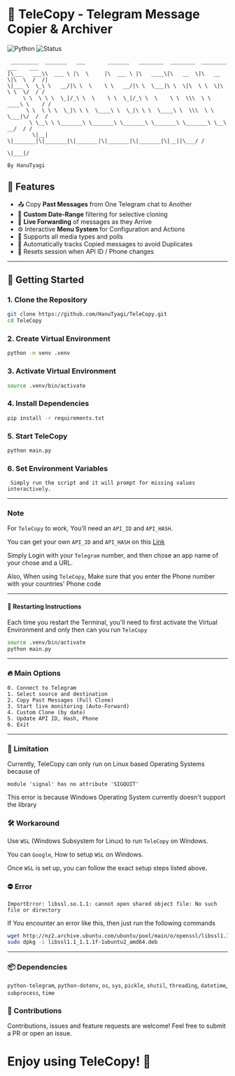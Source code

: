 # 💬 TeleCopy - Telegram Message Copier & Archiver

![Python](https://img.shields.io/badge/Python-3.7%2B-blue.svg)
![Status](https://img.shields.io/badge/status-active-brightgreen.svg)


```
 _________  _______   ___       _______   ________  ________  ________  ___    ___ 
|\___   ___\\  ___ \ |\  \     |\  ___ \ |\   ____\|\   __  \|\   __  \|\  \  /  /|
\|___ \  \_\ \   __/|\ \  \    \ \   __/|\ \  \___|\ \  \|\  \ \  \|\  \ \  \/  / /
     \ \  \ \ \  \_|/_\ \  \    \ \  \_|/_\ \  \    \ \  \\\  \ \   ____\ \    / / 
      \ \  \ \ \  \_|\ \ \  \____\ \  \_|\ \ \  \____\ \  \\\  \ \  \___|\/  /  /  
       \ \__\ \ \_______\ \_______\ \_______\ \_______\ \_______\ \__\ __/  / /    
        \|__|  \|_______|\|_______|\|_______|\|_______|\|_______|\|__||\___/ /     
                                                                      \|___|/      
                                                                                   By HanuTyagi
```                                                                                                         



## 🔧 Features

- 📤 Copy **Past Messages** from One Telegram chat to Another
- 📅 **Custom Date-Range** filtering for selective cloning
- 🔄 **Live Forwarding** of messages as they Arrive
- ⚙️ Interactive **Menu System** for Configuration and Actions
- 📁 Supports all media types and polls
- 💾 Automatically tracks Copied messages to avoid Duplicates
- 🧼 Resets session when API ID / Phone changes


---

## 🚀 Getting Started

### 1. Clone the Repository
```bash
git clone https://github.com/HanuTyagi/TeleCopy.git
cd TeleCopy
```

### 2. Create Virtual Environment
```bash
python -m venv .venv
```

### 3. Activate Virtual Environment
```bash
source .venv/bin/activate
```

### 4. Install Dependencies
```bash
pip install -r requirements.txt
```

### 5. Start TeleCopy
```bash
python main.py
```

### 6. Set Environment Variables
``` Simply run the script and it will prompt for missing values interactively.```

---

### Note
For ```TeleCopy``` to work, You'll need an ```API_ID``` and ```API_HASH```.

You can get your own ```API_ID``` and ```API_HASH``` on this [Link](https://my.telegram.org/auth?to=apps)

Simply Login with your ```Telegram``` number, and then chose an app name of your chose and a URL.

Also, When using ```TeleCopy```, Make sure that you enter the Phone number with your countries' Phone code

---
#### 🔎 Restarting Instructions
Each time you restart the Terminal, you'll need to first activate the Virtual Environment and only then can you run ```TeleCopy```
```bash
source .venv/bin/activate
python main.py
```
---
### 🔥 Main Options
```
0. Connect to Telegram
1. Select source and destination
2. Copy Past Messages (Full Clone)
3. Start live monitoring (Auto-Forward)
4. Custom Clone (by date)
5. Update API ID, Hash, Phone
6. Exit
```
---
### 🚧 Limitation
Currently, TeleCopy can only run on Linux based Operating Systems because of

```module 'signal' has no attribute 'SIGQUIT'```

This error is because Windows Operating System currently doesn't support the library

### 🛠️ Workaround
Use ```WSL``` (Windows Subsystem for Linux) to run ```TeleCopy``` on Windows.

You can ```Google```, How to setup ```WSL``` on Windows.

Once ```WSL``` is set up, you can follow the exact setup steps listed above.

### ⛔ Error
```ImportError: libssl.so.1.1: cannot open shared object file: No such file or directory```

If You encounter an error like this, then just run the following commands
```bash
wget http://nz2.archive.ubuntu.com/ubuntu/pool/main/o/openssl/libssl1.1_1.1.1f-1ubuntu2_amd64.deb
sudo dpkg -i libssl1.1_1.1.1f-1ubuntu2_amd64.deb
```
---

### 📦 Dependencies
```python-telegram```, ```python-dotenv```, ```os```, ```sys```, ```pickle```, ```shutil```, ```threading```, ```datetime```, ```subprocess```, ```time```

### 🤝 Contributions
Contributions, issues and feature requests are welcome!
Feel free to submit a PR or open an issue.

# Enjoy using TeleCopy! 🚀

